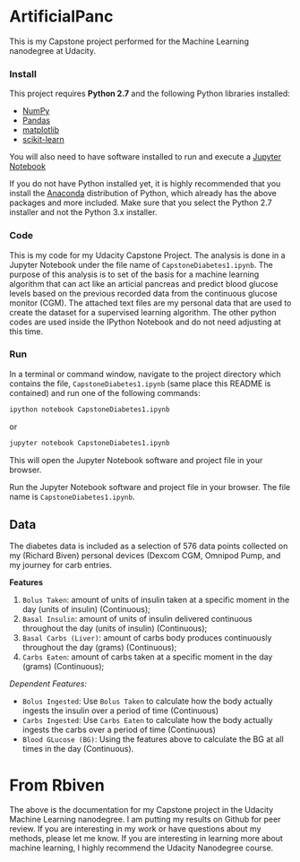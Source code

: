 # ArtificialPanc
This is my Capstone project performed for the Machine Learning nanodegree at Udacity.

### Install

This project requires **Python 2.7** and the following Python libraries installed:

- [NumPy](http://www.numpy.org/)
- [Pandas](http://pandas.pydata.org)
- [matplotlib](http://matplotlib.org/)
- [scikit-learn](http://scikit-learn.org/stable/)

You will also need to have software installed to run and execute a [Jupyter Notebook](http://ipython.org/notebook.html)

If you do not have Python installed yet, it is highly recommended that you install the [Anaconda](http://continuum.io/downloads) distribution of Python, which already has the above packages and more included. Make sure that you select the Python 2.7 installer and not the Python 3.x installer. 

### Code

This is my code for my Udacity Capstone Project.  The analysis is done in a Jupyter Notebook under the file name of `CapstoneDiabetes1.ipynb`.  The purpose of this analysis is to set of the basis for a machine learning algorithm that can act like an articial pancreas and predict blood glucose levels based on the previous recorded data from the continuous glucose monitor (CGM).  The attached text files are my personal data that are used to create the dataset for a supervised learning algorithm.  The other python codes are used inside the IPython Notebook and do not need adjusting at this time.

### Run

In a terminal or command window, navigate to the project directory which contains the file, `CapstoneDiabetes1.ipynb` (same place this README is contained) and run one of the following commands:

```bash
ipython notebook CapstoneDiabetes1.ipynb
```  
or
```bash
jupyter notebook CapstoneDiabetes1.ipynb
```

This will open the Jupyter Notebook software and project file in your browser.

Run the Jupyter Notebook software and project file in your browser.  The file name is `CapstoneDiabetes1.ipynb`.

## Data

The diabetes data is included as a selection of 576 data points collected on my (Richard Biven) personal devices (Dexcom CGM, Omnipod Pump, and my journey for carb entries. 

**Features**
1) `Bolus Taken`: amount of units of insulin taken at a specific moment in the day (units of insulin) (Continuous); 
2) `Basal Insulin`: amount of units of insulin delivered continuous throughout the day (units of insulin) (Continuous); 
3) `Basal Carbs (Liver)`: amount of carbs body produces continuously throughout the day (grams) (Continuous); 
4) `Carbs Eaten`:  amount of carbs taken at a specific moment in the day (grams) (Continuous);

*Dependent Features:*
* `Bolus Ingested`: Use `Bolus Taken` to calculate how the body actually ingests the insulin over a period of time (Continuous)
* `Carbs Ingested`: Use `Carbs Eaten` to calculate how the body actually ingests the carbs over a period of time (Continuous)
* `Blood GLucose (BG)`: Using the features above to calculate the BG at all times in the day (Continuous).

# From Rbiven
The above is the documentation for my Capstone project in the Udacity Machine Learning nanodegree.  I am putting my results on Github for peer review.  If you are interesting in my work or have questions about my methods, please let me know. If you are interesting in learning more about machine learning, I highly recommend the Udacity Nanodegree course.